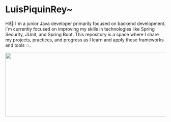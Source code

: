 # LuisPiquinRey~
<!DOCTYPE html>
Hi!👋 I´m a junior Java developer primarily focused on backend development. I´m currently focused on improving my skills in technologies like Spring Security, JUnit, and Spring Boot. This repository is a space where I share my projects, practices, and progress as I learn and apply these frameworks and tools 💥.


<img src="https://github.com/user-attachments/assets/8d3e5cb1-7a4e-4aa0-a741-2fe9124693de" 
width="1000px" height="200px">


